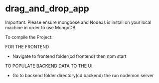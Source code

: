 # drag_and_drop_app


Important: Please ensure mongoose and NodeJs is install on your local machine in order to use MongoDB 

To compile the Project:

FOR THE FRONTEND
- Navigate to frontend folder(cd frontend) then npm start

TO POPULATE BACKEND DATA TO THE UI

- Go to backend folder directory(cd backend) the run nodemon server

